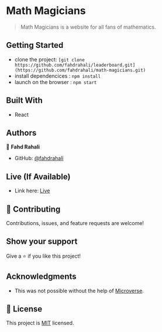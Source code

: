 # Math Magicians

> Math Magicians is a website for all fans of mathematics.

## Getting Started

- clone the project: `[git clone https://github.com/fahdrahali/leaderboard.git](https://github.com/fahdrahali/math-magicians.git)`
- install dependencices : `npm install`
- launch on the browser : `npm start`
## Built With

- React

## Authors

👤 **Fahd Rahali**

- GitHub: [@fahdrahali](https://github.com/fahdrahali)

## Live (If Available)

- Link here: [Live]()


## 🤝 Contributing

Contributions, issues, and feature requests are welcome!

## Show your support

Give a ⭐️ if you like this project!

## Acknowledgments

- This was not possible without the help of [Microverse](https://github.com/microverseinc/curriculum-transversal-skills/blob/main/documentation/hello_microverse_project.md).

## 📝 License
This project is [MIT](https://github.com/microverseinc/readme-template/blob/master/MIT.md) licensed.
